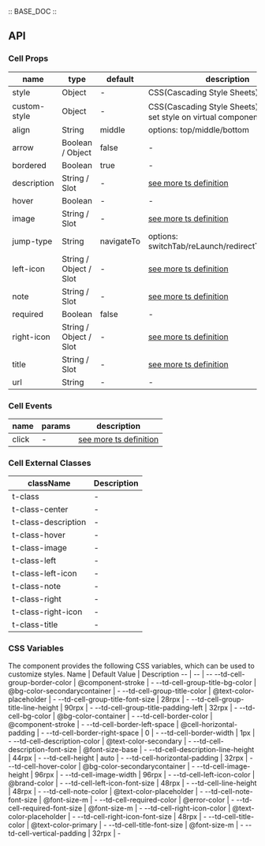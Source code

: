 :: BASE_DOC ::

## API

### Cell Props

name | type | default | description | required
-- | -- | -- | -- | --
style | Object | - | CSS(Cascading Style Sheets) | N
custom-style | Object | - | CSS(Cascading Style Sheets)，used to set style on virtual component | N
align | String | middle | options: top/middle/bottom | N
arrow | Boolean / Object | false | \- | N
bordered | Boolean | true | \- | N
description | String / Slot | - | [see more ts definition](https://github.com/Tencent/tdesign-miniprogram/blob/develop/src/common/common.ts) | N
hover | Boolean | - | \- | N
image | String / Slot | - | [see more ts definition](https://github.com/Tencent/tdesign-miniprogram/blob/develop/src/common/common.ts) | N
jump-type | String | navigateTo | options: switchTab/reLaunch/redirectTo/navigateTo | N
left-icon | String / Object / Slot | - | [see more ts definition](https://github.com/Tencent/tdesign-miniprogram/blob/develop/src/common/common.ts) | N
note | String / Slot | - | [see more ts definition](https://github.com/Tencent/tdesign-miniprogram/blob/develop/src/common/common.ts) | N
required | Boolean | false | \- | N
right-icon | String / Object / Slot | - | [see more ts definition](https://github.com/Tencent/tdesign-miniprogram/blob/develop/src/common/common.ts) | N
title | String / Slot | - | [see more ts definition](https://github.com/Tencent/tdesign-miniprogram/blob/develop/src/common/common.ts) | N
url | String | - | \- | N

### Cell Events

name | params | description
-- | -- | --
click | - | [see more ts definition](https://github.com/Tencent/tdesign-miniprogram/blob/develop/src/common/common.ts)
### Cell External Classes

className | Description
-- | --
t-class | \-
t-class-center | \-
t-class-description | \-
t-class-hover | \-
t-class-image | \-
t-class-left | \-
t-class-left-icon | \-
t-class-note | \-
t-class-right | \-
t-class-right-icon | \-
t-class-title | \-

### CSS Variables

The component provides the following CSS variables, which can be used to customize styles.
Name | Default Value | Description 
-- | -- | --
--td-cell-group-border-color | @component-stroke | - 
--td-cell-group-title-bg-color | @bg-color-secondarycontainer | - 
--td-cell-group-title-color | @text-color-placeholder | - 
--td-cell-group-title-font-size | 28rpx | - 
--td-cell-group-title-line-height | 90rpx | - 
--td-cell-group-title-padding-left | 32rpx | - 
--td-cell-bg-color | @bg-color-container | - 
--td-cell-border-color | @component-stroke | - 
--td-cell-border-left-space | @cell-horizontal-padding | - 
--td-cell-border-right-space | 0 | - 
--td-cell-border-width | 1px | - 
--td-cell-description-color | @text-color-secondary | - 
--td-cell-description-font-size | @font-size-base | - 
--td-cell-description-line-height | 44rpx | - 
--td-cell-height | auto | - 
--td-cell-horizontal-padding | 32rpx | - 
--td-cell-hover-color | @bg-color-secondarycontainer | - 
--td-cell-image-height | 96rpx | - 
--td-cell-image-width | 96rpx | - 
--td-cell-left-icon-color | @brand-color | - 
--td-cell-left-icon-font-size | 48rpx | - 
--td-cell-line-height | 48rpx | - 
--td-cell-note-color | @text-color-placeholder | - 
--td-cell-note-font-size | @font-size-m | - 
--td-cell-required-color | @error-color | - 
--td-cell-required-font-size | @font-size-m | - 
--td-cell-right-icon-color | @text-color-placeholder | - 
--td-cell-right-icon-font-size | 48rpx | - 
--td-cell-title-color | @text-color-primary | - 
--td-cell-title-font-size | @font-size-m | - 
--td-cell-vertical-padding | 32rpx | - 
